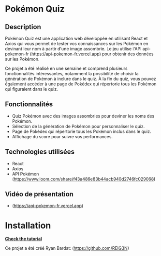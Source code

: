 # Pokémon Quiz

## Description

Pokémon Quiz est une application web développée en utilisant React et Axios qui vous permet de tester vos connaissances sur les Pokémon en devinant leur nom à partir d'une image assombrie. Le jeu utilise l'API api-pokemon-fr (https://api-pokemon-fr.vercel.app) pour obtenir des données sur les Pokémon.

Ce projet a été réalisé en une semaine et comprend plusieurs fonctionnalités intéressantes, notamment la possibilité de choisir la génération de Pokémon à inclure dans le quiz. À la fin du quiz, vous pouvez également accéder à une page de Pokédex qui répertorie tous les Pokémon qui figuraient dans le quiz.

## Fonctionnalités

- Quiz Pokémon avec des images assombries pour deviner les noms des Pokémon.
- Sélection de la génération de Pokémon pour personnaliser le quiz.
- Page de Pokédex qui répertorie tous les Pokémon inclus dans le quiz.
- Affichage du score pour suivre vos performances.

## Technologies utilisées

- React
- Axios
- API Pokémon (https://www.loom.com/share/f43a486e83b44acb940d2746fc029068)

 
## Vidéo de présentation

- (https://api-pokemon-fr.vercel.app)


# Installation
**[Check the tutorial](install.md)**

Ce projet a été créé Ryan Bardat: (https://github.com/REIG3N)
